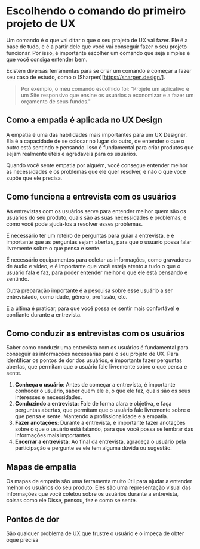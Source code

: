 # Escolhendo o comando do primeiro projeto de UX
Um comando é o que vai ditar o que o seu projeto de UX vai fazer. Ele é a base de tudo, e é a partir dele que você vai conseguir fazer o seu projeto funcionar. Por isso, é importante escolher um comando que seja simples e que você consiga entender bem.

Existem diversas ferramentas para se criar um comando e começar a fazer seu caso de estudo, como o (Sharpen)[https://sharpen.design/].

> Por exemplo, o meu comando escolhido foi: "Projete um aplicativo e um Site responsivo que ensine os usuários a economizar e a fazer um orçamento de seus fundos."

## Como a empatia é aplicada no UX Design
A empatia é uma das habilidades mais importantes para um UX Designer. Ela é a capacidade de se colocar no lugar do outro, de entender o que o outro está sentindo e pensando. Isso é fundamental para criar produtos que sejam realmente úteis e agradáveis para os usuários.

Quando você sente empatia por alguém, você consegue entender melhor as necessidades e os problemas que ele quer resolver, e não o que você supõe que ele precisa.

## Como funciona a entrevista com os usuários
As entrevistas com os usuários serve para entender melhor quem são os usuários do seu produto, quais são as suas necessidades e problemas, e como você pode ajudá-los a resolver esses problemas.

É necessário ter um roteiro de perguntas para guiar a entrevista, e é importante que as perguntas sejam abertas, para que o usuário possa falar livremente sobre o que pensa e sente.

É necessário equipamentos para coletar as informações, como gravadores de áudio e vídeo, e é importante que você esteja atento a tudo o que o usuário fala e faz, para poder entender melhor o que ele está pensando e sentindo.

Outra preparação importante é a pesquisa sobre esse usuário a ser entrevistado, como idade, gênero, profissão, etc.

E a última é praticar, para que você possa se sentir mais confortável e confiante durante a entrevista.

## Como conduzir as entrevistas com os usuários
Saber como conduzir uma entrevista com os usuários é fundamental para conseguir as informações necessárias para o seu projeto de UX. Para identificar os pontos de dor dos usuários, é importante fazer perguntas abertas, que permitam que o usuário fale livremente sobre o que pensa e sente.

1.  **Conheça o usuário**: Antes de começar a entrevista, é importante conhecer o usuário, saber quem ele é, o que ele faz, quais são os seus interesses e necessidades.
2. **Conduzindo a entrevista**: Fale de forma clara e objetiva, e faça perguntas abertas, que permitam que o usuário fale livremente sobre o que pensa e sente. Mantendo a profissionalidade e a empatia.
3. **Fazer anotações**: Durante a entrevista, é importante fazer anotações sobre o que o usuário está falando, para que você possa se lembrar das informações mais importantes.
4. **Encerrar a entrevista**: Ao final da entrevista, agradeça o usuário pela participação e pergunte se ele tem alguma dúvida ou sugestão.

## Mapas de empatia
Os mapas de empatia são uma ferramenta muito útil para ajudar a entender melhor os usuários do seu produto. Eles são uma representação visual das informações que você coletou sobre os usuários durante a entrevista, coisas como ele Disse, pensou, fez e como se sente.

## Pontos de dor
São qualquer problema de UX que frustre o usuário e o impeça de obter oque precisa

